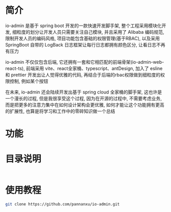# 简介

io-admin 是基于 spring boot 开发的一款快速开发脚手架, 整个工程采用模块化开发, 细粒度的划分让开发人员只需要关注自己模块, 并且采用了 Alibaba 编码规范, 限制开发人员的编码风格, 
项目功能包含基础的权限管理(基于RBAC), 
以及采用 SpringBoot 自带的 LogBack 日志框架让每行日志都拥有颜色区分, 让看日志不再有压力

io-admin 不仅仅包含后端, 它还拥有一套和它相匹配的前端骨架(io-admin-web-react-ts), 
前端采用 vite、react全家桶、typescript、antDesign, 
加入了 esline 和 prettier 开发出让人觉得优雅的代码, 
再结合于后端的rbac权限做到细粒度的权限控制, 例如某个按钮

在未来, io-admin 还会陆续开发出基于 spring cloud 全家桶的脚手架, 
这也许是一个漫长的过程, 但是我很享受这个过程, 因为在开源的过程中, 不需要考虑业务, 
而是把更多的注意力集中在如何设计架构会更优雅, 如何才能让这个功能拥有更高的扩展性, 
也算是将学习和工作中的零碎知识做一个总结

# 功能

# 目录说明

```text
```

# 使用教程

```bash
git clone https://github.com/pannanxu/io-admin.git
```
